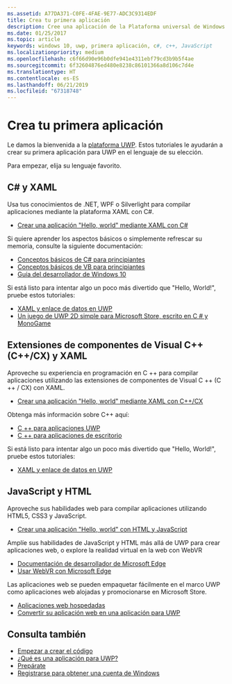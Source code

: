 ```yaml
---
ms.assetid: A77DA371-C0FE-4FAE-9E77-ADC3C9314EDF
title: Crea tu primera aplicación
description: Cree una aplicación de la Plataforma universal de Windows (UWP) para Windows 10 con su lenguaje de programación favorito.
ms.date: 01/25/2017
ms.topic: article
keywords: windows 10, uwp, primera aplicación, c#, c++, JavaScript
ms.localizationpriority: medium
ms.openlocfilehash: c6f66d90e96b0dfe941e4311ebf79cd3b9b5f4ae
ms.sourcegitcommit: 6f32604876ed480e8238c86101366a8d106c7d4e
ms.translationtype: HT
ms.contentlocale: es-ES
ms.lasthandoff: 06/21/2019
ms.locfileid: "67318748"
---
```

# <a name="create-your-first-app"></a>Crea tu primera aplicación

Le damos la bienvenida a la [plataforma UWP](universal-application-platform-guide.md). Estos tutoriales le ayudarán a crear su primera aplicación para UWP en el lenguaje de su elección.

Para empezar, elija su lenguaje favorito.

## <a name="c-and-xaml"></a>C# y XAML

Usa tus conocimientos de .NET, WPF o Silverlight para compilar aplicaciones mediante la plataforma XAML con C#.

* [Crear una aplicación "Hello, world" mediante XAML con C#](create-a-hello-world-app-xaml-universal.md)

Si quiere aprender los aspectos básicos o simplemente refrescar su memoria, consulte la siguiente documentación:

* [Conceptos básicos de C# para principiantes](https://go.microsoft.com/fwlink/?linkid=850801)
* [Conceptos básicos de VB para principiantes](https://go.microsoft.com/fwlink/?linkid=850802)
* [Guía del desarrollador de Windows 10](https://go.microsoft.com/fwlink/?linkid=850804)

Si está listo para intentar algo un poco más divertido que "Hello, World!", pruebe estos tutoriales:

* [ XAML y enlace de datos en UWP ](xaml-basics-intro.md)
* [Un juego de UWP 2D simple para Microsoft Store, escrito en C # y MonoGame](get-started-tutorial-game-mg2d.md)


## <a name="visualc-component-extensions-ccx-and-xaml"></a>Extensiones de componentes de Visual C++ (C++/CX) y XAML

Aproveche su experiencia en programación en C ++ para compilar aplicaciones utilizando las extensiones de componentes de Visual C ++ (C ++ / CX) con XAML.

* [Crear una aplicación "Hello, world" mediante XAML con C++/CX](create-a-basic-windows-10-app-in-cpp.md)

Obtenga más información sobre C++ aquí:

* [C ++ para aplicaciones UWP](https://docs.microsoft.com/cpp/cppcx/universal-windows-apps-cpp?view=vs-2019)
* [C ++ para aplicaciones de escritorio](https://docs.microsoft.com/cpp/windows/desktop-applications-visual-cpp?view=vs-2019)

Si está listo para intentar algo un poco más divertido que "Hello, World!", pruebe estos tutoriales:

* [ XAML y enlace de datos en UWP ](xaml-basics-intro.md)

## <a name="javascript-and-html"></a>JavaScript y HTML

Aproveche sus habilidades web para compilar aplicaciones utilizando HTML5, CSS3 y JavaScript.

* [Crear una aplicación "Hello, world" con HTML y JavaScript](create-a-hello-world-app-js-uwp.md)

Amplíe sus habilidades de JavaScript y HTML más allá de UWP para crear aplicaciones web, o explore la realidad virtual en la web con WebVR

* [Documentación de desarrollador de Microsoft Edge](https://docs.microsoft.com/microsoft-edge/)
* [Usar WebVR con Microsoft Edge](https://docs.microsoft.com/en-us/microsoft-edge/webvr/)

Las aplicaciones web se pueden empaquetar fácilmente en el marco UWP como aplicaciones web alojadas y promocionarse en Microsoft Store.

* [Aplicaciones web hospedadas](https://developer.microsoft.com/windows/pwa)
* [Convertir su aplicación web en una aplicación para UWP](../porting/hwa-create-windows.md)


## <a name="see-also"></a>Consulta también

* [Empezar a crear el código](create-uwp-apps.md)
* [¿Qué es una aplicación para UWP?](universal-application-platform-guide.md)
* [Prepárate](get-set-up.md)
* [Registrarse para obtener una cuenta de Windows](sign-up.md)
